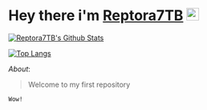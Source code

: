 # Hey there i'm [Reptora7TB](https://github.com/Reptora7TB) <img src="https://media.giphy.com/media/hvRJCLFzcasrR4ia7z/giphy.gif" width="25px">

[![Reptora7TB's Github Stats](https://github-readme-stats.vercel.app/api?username=Reptora7TB&count_private=true&show_icons=true&hide=stars&hide_border=true&include_all_commits=true&theme=onedark)](https://github.com/anuraghazra/github-readme-stats)

[![Top Langs](https://github-readme-stats.vercel.app/api/top-langs/?username=anuraghazra&langs_count=10&theme=onedark)](https://github.com/anuraghazra/github-readme-stats)

*About*:

> Welcome to my first repository

```
Wow!
```
